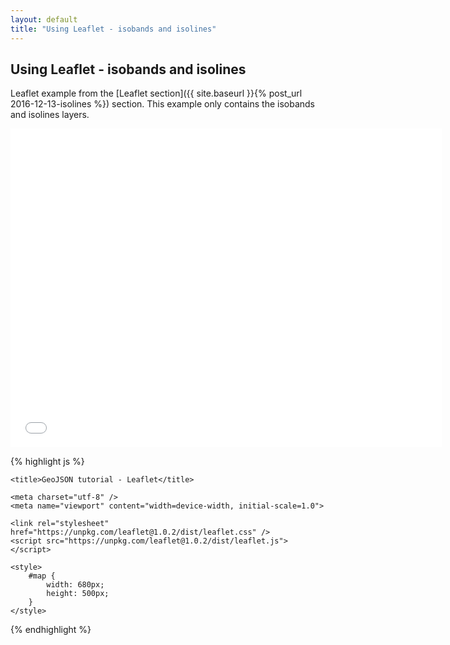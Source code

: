 ```yaml
---
layout: default
title: "Using Leaflet - isobands and isolines"
---
```

Using Leaflet - isobands and isolines
-------------------------------------
Leaflet example from the [Leaflet section]({{ site.baseurl }}{% post_url 2016-12-13-isolines %}) section. This example only contains the isobands and isolines layers.

<iframe frameborder="no" border="0" scrolling="no" marginwidth="0" marginheight="0" width="690" height="510" src="{{ site.baseurl }}/code_samples/leaflet.html"></iframe>

{% highlight js %}
<!DOCTYPE html>
<html>
<head>

	<title>GeoJSON tutorial - Leaflet</title>

	<meta charset="utf-8" />
	<meta name="viewport" content="width=device-width, initial-scale=1.0">

	<link rel="stylesheet" href="https://unpkg.com/leaflet@1.0.2/dist/leaflet.css" />
	<script src="https://unpkg.com/leaflet@1.0.2/dist/leaflet.js"></script>
  <script src="geotiff.min.js"></script>
  <script src="raster-marching-squares.min.js"></script>

	<style>
		#map {
			width: 680px;
			height: 500px;
		}
	</style>


</head>
<body>

<div id='map'></div>
<script>

var xhr = new XMLHttpRequest();
xhr.open('GET', 'vardah.tiff', true);
xhr.responseType = 'arraybuffer';
xhr.onload = function(e) {

    var tiff = GeoTIFF.parse(this.response);
    var image = tiff.getImage();
    var tiffWidth = image.getWidth();
    var tiffHeight = image.getHeight();
    var rasters = image.readRasters();
    var tiepoint = image.getTiePoints()[0];
    var pixelScale = image.getFileDirectory().ModelPixelScale;
    var geoTransform = [tiepoint.x, pixelScale[0], 0, tiepoint.y, 0, -1*pixelScale[1]];


    var pressData = new Array(tiffHeight);
    var tempData = new Array(tiffHeight);
    var uData = new Array(tiffHeight);
    var vData = new Array(tiffHeight);
    var spdData = new Array(tiffHeight);
    for (var j = 0; j<tiffHeight; j++){
        pressData[j] = new Array(tiffWidth);
        tempData[j] = new Array(tiffWidth);
        uData[j] = new Array(tiffWidth);
        vData[j] = new Array(tiffWidth);
        spdData[j] = new Array(tiffWidth);
        for (var i = 0; i<tiffWidth; i++){
            pressData[j][i] = rasters[0][i + j*tiffWidth];
            tempData[j][i] = rasters[1][i + j*tiffWidth];
            uData[j][i] = rasters[2][i + j*tiffWidth];
            vData[j][i] = rasters[3][i + j*tiffWidth];
            spdData[j][i] = 1.943844492 * Math.sqrt(uData[j][i]*uData[j][i] + vData[j][i]*vData[j][i]);

        }
    }

    var intervalsSpd = [0, 8, 12, 14, 16, 18, 20, 22, 24, 26, 28, 30, 32, 34, 36, 38, 40, 42,
      44, 46, 48, 50, 52, 56, 60, 64, 68, 72, 76, 80, 84, 88, 92, 96 ];
    var bandsWind = rastertools.isobands(spdData, geoTransform, intervalsSpd);

    function getColor(d) {
    return d > 92   ? '#643c32' :
           d > 88   ? '#643c32' :
           d > 84   ? '#a50000' :
           d > 80   ? '#c10000' :
           d > 76   ? '#e11400' :
           d > 72   ? '#ff3200' :
           d > 68   ? '#ff6000' :
           d > 64   ? '#ffa100' :
           d > 60   ? '#ffc13c' :
           d > 56   ? '#ffe978' :
           d > 52   ? '#c9ffbf' :
           d > 50   ? '#b5fbab' :
           d > 48   ? '#97f58d' :
           d > 46   ? '#78f572' :
           d > 44   ? '#50ef50' :
           d > 42   ? '#36d33c' :
           d > 40   ? '#1eb31e' :
           d > 38   ? '#0ea10e' :
           d > 36   ? '#e1ffff' :
           d > 34   ? '#b5f1fb' :
           d > 32   ? '#97d3fb' :
           d > 30   ? '#78b9fb' :
           d > 28   ? '#50a5f5' :
           d > 26   ? '#3c97f5' :
           d > 24   ? '#2883f1' :
           d > 22   ? '#1e6eeb' :
           d > 20   ? '#1464d3' :
           d > 18   ? '#646464' :
           d > 16   ? '#979797' :
           d > 14   ? '#bababa' :
           d > 12   ? '#d1d1d1' :
           d > 8    ? '#e5e5e6' :
           d > 0   ? '#ffffff' :
                    '#ffffff';
            }


    function style(feature) {
    return {
        fillColor: getColor(feature.properties[0].lowerValue),
        weight: 2,
        opacity: 1,
        color: getColor(feature.properties[0].lowerValue),
        dashArray: '3',
        fillOpacity: 0.5
      };
    }

    var bandsWindLayer = L.geoJson(bandsWind, {
      style: style
    });


    var intervalsPress = [970, 972, 974, 976, 978, 980, 982, 984, 986, 988, 990, 992, 994, 996, 998,
      1000, 1002, 1004, 1006, 1008, 1010, 1012, 1014, 1016, 1018, 1020, 1022, 1024, 1026, 1028];
    var isobars = rastertools.isolines(pressData, geoTransform, intervalsPress);

    var isobarsLayer = L.geoJSON(isobars, {
		    style: {
          "color": "#333",
          "weight": 2,
          "opacity": 0.65
        }
	 });


   var baseLayer = L.tileLayer('https://api.tiles.mapbox.com/v4/{id}/{z}/{x}/{y}.png?access_token=pk.eyJ1IjoibWFwYm94IiwiYSI6ImNpandmbXliNDBjZWd2M2x6bDk3c2ZtOTkifQ._QA7i5Mpkd_m30IGElHziw', {
   	maxZoom: 18,
   	attribution: 'Map data &copy; <a href="http://openstreetmap.org">OpenStreetMap</a> contributors, ' +
   		'<a href="http://creativecommons.org/licenses/by-sa/2.0/">CC-BY-SA</a>, ' +
   		'Imagery © <a href="http://mapbox.com">Mapbox</a>',
   	id: 'mapbox.light'
   });

   var map = L.map('map', {
     layers: [baseLayer, bandsWindLayer]
   }).setView([13, 81], 6);


   L.control.layers(null, {
    "Wind speed": bandsWindLayer,
    "Pressure": isobarsLayer
    }).addTo(map);


  map.on('click', function(e) {
    var xTiff = (e.latlng.lng - geoTransform[0])/geoTransform[1];
    var yTiff = ( e.latlng.lat - geoTransform[3])/geoTransform[5];
    var temp = tempData[Math.round(yTiff)][Math.round(xTiff)];
    var press = pressData[Math.round(yTiff)][Math.round(xTiff)];
    var uValue = uData[Math.round(yTiff)][Math.round(xTiff)];
    var vValue = vData[Math.round(yTiff)][Math.round(xTiff)];
    var spd = Math.sqrt(uValue*uValue + vValue*vValue);
    var dir = 270 + (Math.atan2(-vValue,uValue)*180/Math.PI);
    if(dir<0){dir = dir + 360;}
    if(dir>360){dir = dir - 360;}

    L.popup()
      .setLatLng(e.latlng)
      .setContent("Wind speed: " + spd.toFixed(1) + " kt <br/>Wind dir: " + dir.toFixed(0) +"º <br/>Temp: " + temp.toFixed(1) + " C<br/>Pressure: " + press.toFixed(0) + " hPa")
      .openOn(map);
  });
  };
  xhr.send();
</script>
</body>
</html>

{% endhighlight %}
